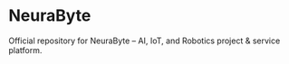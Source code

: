 # NeuraByte
Official repository for NeuraByte – AI, IoT, and Robotics project &amp; service platform.
